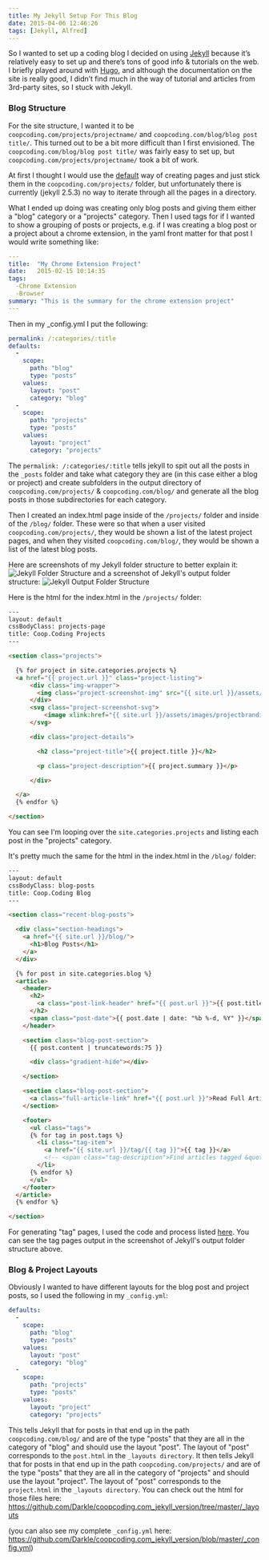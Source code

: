 ```yaml
---
title: My Jekyll Setup For This Blog
date: 2015-04-06 12:46:26
tags: [Jekyll, Alfred]
---
```


So I wanted to set up a coding blog I decided on using [Jekyll](http://jekyllrb.com/) because it’s relatively easy to set up and there’s tons of good info & tutorials on the web. I briefly played around with [Hugo](http://gohugo.io/), and although the documentation on the site is really good, I didn’t find much in the way of tutorial and articles from 3rd-party sites, so I stuck with Jekyll.

### Blog Structure

For the site structure, I wanted it to be `coopcoding.com/projects/projectname/` and `coopcoding.com/blog/blog post title/`. This turned out to be a bit more difficult than I first envisioned. The `coopcoding.com/blog/blog post title/` was fairly easy to set up, but `coopcoding.com/projects/projectname/` took a bit of work.

At first I thought I would use the [default](http://jekyllrb.com/docs/pages/) way of creating pages and just stick them in the `coopcoding.com/projects/` folder, but unfortunately there is currently (jekyll 2.5.3) no way to iterate through all the pages in a directory.

What I ended up doing was creating only blog posts and giving them either a "blog" category or a "projects" category. Then I used tags for if I wanted to show a grouping of posts or projects, e.g. if I was creating a blog post or a project about a chrome extension, in the yaml front matter for that post I would write something like:

``` yaml
---
title:  "My Chrome Extension Project"
date:   2015-02-15 10:14:35
tags:
  -Chrome Extension
  -Browser
summary: "This is the summary for the chrome extension project"
---
``` 
Then in my _config.yml I put the following:

``` yaml
permalink: /:categories/:title
defaults:
  -
    scope:
      path: "blog"
      type: "posts"
    values:
      layout: "post"
      category: "blog"
  -
    scope:
      path: "projects"
      type: "posts"
    values:
      layout: "project"
      category: "projects"
```

The `permalink: /:categories/:title` tells jekyll to spit out all the posts in the `_posts` folder and take what category they are (in this case either a blog or project) and create subfolders in the output directory of `coopcoding.com/projects/` & `coopcoding.com/blog/` and generate all the blog posts in those subdirectories for each category.

Then I created an index.html page inside of the `/projects/` folder and inside of the `/blog/` folder. These were so that when a user visited `coopcoding.com/projects/`, they would be shown a list of the latest project pages, and when they visited `coopcoding.com/blog/`, they would be shown a list of the latest blog posts. 

Here are screenshots of my Jekyll folder structure to better explain it:
![Jekyll Folder Structure](/assets/images/blogpostimages/jek-folder-ss.png)
and a screenshot of Jekyll's output folder structure:
![Jekyll Output Folder Structure](/assets/images/blogpostimages/jek-build-folder-structure.png)

Here is the html for the index.html in the `/projects/` folder:

``` html
---
layout: default
cssBodyClass: projects-page
title: Coop.Coding Projects
---

<section class="projects">

  {% for project in site.categories.projects %}
  <a href="{{ project.url }}" class="project-listing">
      <div class="img-wrapper">
        <img class="project-screenshot-img" src="{{ site.url }}/assets/images/projectbranding/{{ project.title | downcase | replace:' ','_' }}.jpg" alt="{{ post.title }} branding image">
      </div>
      <svg class="project-screenshot-svg">
          <image xlink:href="{{ site.url }}/assets/images/projectbranding/{{ project.title | downcase | replace:' ','_' }}.jpg" x="0" y="-62" width="100%" height="174"/>
      </svg>

      <div class="project-details">

        <h2 class="project-title">{{ project.title }}</h2>

        <p class="project-description">{{ project.summary }}</p>

      </div>

  </a>
  {% endfor %}

</section>
```
You can see I'm looping over the `site.categories.projects` and listing each post in the "projects" category. 

It's pretty much the same for the html in the index.html in the `/blog/` folder:

``` html
---
layout: default
cssBodyClass: blog-posts
title: Coop.Coding Blog
---

<section class="recent-blog-posts">

  <div class="section-headings">
    <a href="{{ site.url }}/blog/">
      <h1>Blog Posts</h1>
    </a>
  </div>

  {% for post in site.categories.blog %}
  <article>
    <header>
      <h2>
        <a class="post-link-header" href="{{ post.url }}">{{ post.title }}</a>
      </h2>
      <span class="post-date">{{ post.date | date: "%b %-d, %Y" }}</span>
    </header>

    <section class="blog-post-section">
      {{ post.content | truncatewords:75 }}

      <div class="gradient-hide"></div>

    </section>

    <section class="blog-post-section">
      <a class="full-article-link" href="{{ post.url }}">Read Full Article</a>
    </section>

    <footer>
      <ul class="tags">
      {% for tag in post.tags %}
        <li class="tag-item">
          <a href="{{ site.url }}/tag/{{ tag }}">{{ tag }}</a>
          <!-- <span class="tag-description">Find articles tagged &quot;foo1&quot;</span> -->
        </li>
      {% endfor %}
      </ul>
    </footer>
  </article>
  {% endfor %}

</section>
```
For generating "tag" pages, I used the code and process listed [here](http://charliepark.org/tags-in-jekyll/). You can see the tag pages output in the screenshot of Jekyll's output folder structure above.

### Blog & Project Layouts
Obviously I wanted to have different layouts for the blog post and project posts, so I used the following in my `_config.yml`:

``` yaml
defaults:
  -
    scope:
      path: "blog"
      type: "posts"
    values:
      layout: "post"
      category: "blog"
  -
    scope:
      path: "projects"
      type: "posts"
    values:
      layout: "project"
      category: "projects"
```
This tells Jekyll that for posts in that end up in the path `coopcoding.com/blog/` and are of the type "posts" that they are all in the category of "blog" and should use the layout "post". The layout of "post" corresponds to the `post.html` in the `_layouts directory`. It then tells Jekyll that for posts in that end up in the path `coopcoding.com/projects/` and are of the type "posts" that they are all in the category of "projects" and should use the layout "project". The layout of "post" corresponds to the `project.html` in the `_layouts directory`. You can check out the html for those files here: https://github.com/Darkle/coopcoding.com_jekyll_version/tree/master/_layouts

 (you can also see my complete `_config.yml` here: https://github.com/Darkle/coopcoding.com_jekyll_version/blob/master/_config.yml)

